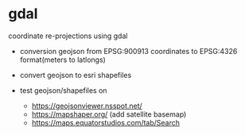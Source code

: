 # gdal
coordinate re-projections using gdal 

- conversion geojson from EPSG:900913 coordinates to EPSG:4326 format(meters to latlongs)
- convert geojson to esri shapefiles

- test geojson/shapefiles on
  - https://geojsonviewer.nsspot.net/
  - https://mapshaper.org/ (add satellite basemap)
  - https://maps.equatorstudios.com/tab/Search

